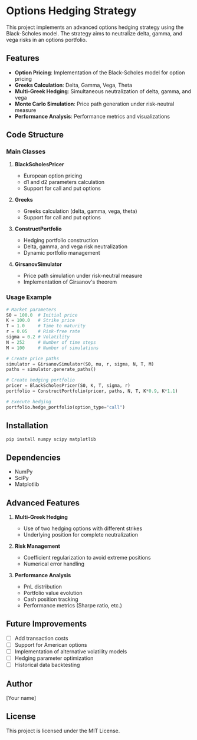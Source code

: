 # Options Hedging Strategy

This project implements an advanced options hedging strategy using the Black-Scholes model. The strategy aims to neutralize delta, gamma, and vega risks in an options portfolio.

## Features

- **Option Pricing**: Implementation of the Black-Scholes model for option pricing
- **Greeks Calculation**: Delta, Gamma, Vega, Theta
- **Multi-Greek Hedging**: Simultaneous neutralization of delta, gamma, and vega
- **Monte Carlo Simulation**: Price path generation under risk-neutral measure
- **Performance Analysis**: Performance metrics and visualizations

## Code Structure

### Main Classes

1. **BlackScholesPricer**
   - European option pricing
   - d1 and d2 parameters calculation
   - Support for call and put options

2. **Greeks**
   - Greeks calculation (delta, gamma, vega, theta)
   - Support for call and put options

3. **ConstructPortfolio**
   - Hedging portfolio construction
   - Delta, gamma, and vega risk neutralization
   - Dynamic portfolio management

4. **GirsanovSimulator**
   - Price path simulation under risk-neutral measure
   - Implementation of Girsanov's theorem

### Usage Example

```python
# Market parameters
S0 = 100.0  # Initial price
K = 100.0   # Strike price
T = 1.0     # Time to maturity
r = 0.05    # Risk-free rate
sigma = 0.2 # Volatility
N = 252     # Number of time steps
M = 100     # Number of simulations

# Create price paths
simulator = GirsanovSimulator(S0, mu, r, sigma, N, T, M)
paths = simulator.generate_paths()

# Create hedging portfolio
pricer = BlackScholesPricer(S0, K, T, sigma, r)
portfolio = ConstructPortfolio(pricer, paths, N, T, K*0.9, K*1.1)

# Execute hedging
portfolio.hedge_portfolio(option_type="call")
```

## Installation

```bash
pip install numpy scipy matplotlib
```

## Dependencies

- NumPy
- SciPy
- Matplotlib

## Advanced Features

1. **Multi-Greek Hedging**
   - Use of two hedging options with different strikes
   - Underlying position for complete neutralization

2. **Risk Management**
   - Coefficient regularization to avoid extreme positions
   - Numerical error handling

3. **Performance Analysis**
   - PnL distribution
   - Portfolio value evolution
   - Cash position tracking
   - Performance metrics (Sharpe ratio, etc.)

## Future Improvements

- [ ] Add transaction costs
- [ ] Support for American options
- [ ] Implementation of alternative volatility models
- [ ] Hedging parameter optimization
- [ ] Historical data backtesting

## Author

[Your name]

## License

This project is licensed under the MIT License.
